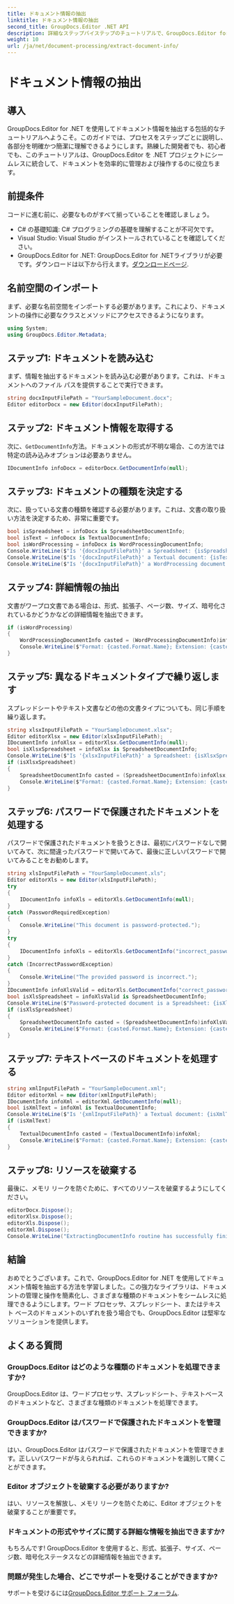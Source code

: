 ```yaml
---
title: ドキュメント情報の抽出
linktitle: ドキュメント情報の抽出
second_title: GroupDocs.Editor .NET API
description: 詳細なステップバイステップのチュートリアルで、GroupDocs.Editor for .NET を使用してドキュメント情報を抽出する方法を学びます。さまざまな種類のドキュメントを管理するのに最適です。
weight: 10
url: /ja/net/document-processing/extract-document-info/
---
```


# ドキュメント情報の抽出

## 導入
GroupDocs.Editor for .NET を使用してドキュメント情報を抽出する包括的なチュートリアルへようこそ。このガイドでは、プロセスをステップごとに説明し、各部分を明確かつ簡潔に理解できるようにします。熟練した開発者でも、初心者でも、このチュートリアルは、GroupDocs.Editor を .NET プロジェクトにシームレスに統合して、ドキュメントを効率的に管理および操作するのに役立ちます。
## 前提条件
コードに進む前に、必要なものがすべて揃っていることを確認しましょう。
- C# の基礎知識: C# プログラミングの基礎を理解することが不可欠です。
- Visual Studio: Visual Studio がインストールされていることを確認してください。
-  GroupDocs.Editor for .NET: GroupDocs.Editor for .NETライブラリが必要です。ダウンロードは以下から行えます。[ダウンロードページ](https://releases.groupdocs.com/editor/net/).
## 名前空間のインポート
まず、必要な名前空間をインポートする必要があります。これにより、ドキュメントの操作に必要なクラスとメソッドにアクセスできるようになります。
```csharp
using System;
using GroupDocs.Editor.Metadata;
```
## ステップ1: ドキュメントを読み込む
まず、情報を抽出するドキュメントを読み込む必要があります。これは、ドキュメントへのファイル パスを提供することで実行できます。
```csharp
string docxInputFilePath = "YourSampleDocument.docx";
Editor editorDocx = new Editor(docxInputFilePath);
```
## ステップ2: ドキュメント情報を取得する
次に、`GetDocumentInfo`方法。ドキュメントの形式が不明な場合、この方法では特定の読み込みオプションは必要ありません。
```csharp
IDocumentInfo infoDocx = editorDocx.GetDocumentInfo(null);
```
## ステップ3: ドキュメントの種類を決定する
次に、扱っている文書の種類を確認する必要があります。これは、文書の取り扱い方法を決定するため、非常に重要です。
```csharp
bool isSpreadsheet = infoDocx is SpreadsheetDocumentInfo;
bool isText = infoDocx is TextualDocumentInfo;
bool isWordProcessing = infoDocx is WordProcessingDocumentInfo;
Console.WriteLine($"Is '{docxInputFilePath}' a Spreadsheet: {isSpreadsheet}");
Console.WriteLine($"Is '{docxInputFilePath}' a Textual document: {isText}");
Console.WriteLine($"Is '{docxInputFilePath}' a WordProcessing document: {isWordProcessing}");
```
## ステップ4: 詳細情報の抽出
文書がワープロ文書である場合は、形式、拡張子、ページ数、サイズ、暗号化されているかどうかなどの詳細情報を抽出できます。
```csharp
if (isWordProcessing)
{
    WordProcessingDocumentInfo casted = (WordProcessingDocumentInfo)infoDocx;
    Console.WriteLine($"Format: {casted.Format.Name}; Extension: {casted.Format.Extension}; Page count: {casted.PageCount}; Size: {casted.Size} bytes; Is encrypted: {casted.IsEncrypted}");
}
```
## ステップ5: 異なるドキュメントタイプで繰り返します
スプレッドシートやテキスト文書などの他の文書タイプについても、同じ手順を繰り返します。
```csharp
string xlsxInputFilePath = "YourSampleDocument.xlsx";
Editor editorXlsx = new Editor(xlsxInputFilePath);
IDocumentInfo infoXlsx = editorXlsx.GetDocumentInfo(null);
bool isXlsxSpreadsheet = infoXlsx is SpreadsheetDocumentInfo;
Console.WriteLine($"Is '{xlsxInputFilePath}' a Spreadsheet: {isXlsxSpreadsheet}");
if (isXlsxSpreadsheet)
{
    SpreadsheetDocumentInfo casted = (SpreadsheetDocumentInfo)infoXlsx;
    Console.WriteLine($"Format: {casted.Format.Name}; Extension: {casted.Format.Extension}; Tabs count: {casted.PageCount}; Size: {casted.Size} bytes; Is encrypted: {casted.IsEncrypted}");
}
```
## ステップ6: パスワードで保護されたドキュメントを処理する
パスワードで保護されたドキュメントを扱うときは、最初にパスワードなしで開いてみて、次に間違ったパスワードで開いてみて、最後に正しいパスワードで開いてみることをお勧めします。
```csharp
string xlsInputFilePath = "YourSampleDocument.xls";
Editor editorXls = new Editor(xlsInputFilePath);
try
{
    IDocumentInfo infoXls = editorXls.GetDocumentInfo(null);
}
catch (PasswordRequiredException)
{
    Console.WriteLine("This document is password-protected.");
}
try
{
    IDocumentInfo infoXls = editorXls.GetDocumentInfo("incorrect_password");
}
catch (IncorrectPasswordException)
{
    Console.WriteLine("The provided password is incorrect.");
}
IDocumentInfo infoXlsValid = editorXls.GetDocumentInfo("correct_password");
bool isXlsSpreadsheet = infoXlsValid is SpreadsheetDocumentInfo;
Console.WriteLine($"Password-protected document is a Spreadsheet: {isXlsSpreadsheet}");
if (isXlsSpreadsheet)
{
    SpreadsheetDocumentInfo casted = (SpreadsheetDocumentInfo)infoXlsValid;
    Console.WriteLine($"Format: {casted.Format.Name}; Extension: {casted.Format.Extension}; Tabs count: {casted.PageCount}; Size: {casted.Size} bytes; Is encrypted: {casted.IsEncrypted}");
}
```
## ステップ7: テキストベースのドキュメントを処理する
```csharp
string xmlInputFilePath = "YourSampleDocument.xml";
Editor editorXml = new Editor(xmlInputFilePath);
IDocumentInfo infoXml = editorXml.GetDocumentInfo(null);
bool isXmlText = infoXml is TextualDocumentInfo;
Console.WriteLine($"Is '{xmlInputFilePath}' a Textual document: {isXmlText}");
if (isXmlText)
{
    TextualDocumentInfo casted = (TextualDocumentInfo)infoXml;
    Console.WriteLine($"Format: {casted.Format.Name}; Extension: {casted.Format.Extension}; Encoding: {casted.Encoding}; Size: {casted.Size} bytes");
}
```
## ステップ8: リソースを破棄する
最後に、メモリ リークを防ぐために、すべてのリソースを破棄するようにしてください。
```csharp
editorDocx.Dispose();
editorXlsx.Dispose();
editorXls.Dispose();
editorXml.Dispose();
Console.WriteLine("ExtractingDocumentInfo routine has successfully finished");
```
## 結論
おめでとうございます。これで、GroupDocs.Editor for .NET を使用してドキュメント情報を抽出する方法を学習しました。この強力なライブラリは、ドキュメントの管理と操作を簡素化し、さまざまな種類のドキュメントをシームレスに処理できるようにします。ワード プロセッサ、スプレッドシート、またはテキスト ベースのドキュメントのいずれを扱う場合でも、GroupDocs.Editor は堅牢なソリューションを提供します。
## よくある質問
### GroupDocs.Editor はどのような種類のドキュメントを処理できますか?
GroupDocs.Editor は、ワードプロセッサ、スプレッドシート、テキストベースのドキュメントなど、さまざまな種類のドキュメントを処理できます。
### GroupDocs.Editor はパスワードで保護されたドキュメントを管理できますか?
はい、GroupDocs.Editor はパスワードで保護されたドキュメントを管理できます。正しいパスワードが与えられれば、これらのドキュメントを識別して開くことができます。
### Editor オブジェクトを破棄する必要がありますか?
はい、リソースを解放し、メモリ リークを防ぐために、Editor オブジェクトを破棄することが重要です。
### ドキュメントの形式やサイズに関する詳細な情報を抽出できますか?
もちろんです! GroupDocs.Editor を使用すると、形式、拡張子、サイズ、ページ数、暗号化ステータスなどの詳細情報を抽出できます。
### 問題が発生した場合、どこでサポートを受けることができますか?
サポートを受けるには[GroupDocs.Editor サポート フォーラム](https://forum.groupdocs.com/c/editor/20).